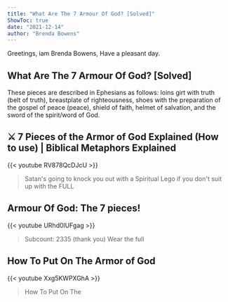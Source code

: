 ```yaml
---
title: "What Are The 7 Armour Of God? [Solved]"
ShowToc: true 
date: "2021-12-14"
author: "Brenda Bowens" 
---
```


Greetings, iam Brenda Bowens, Have a pleasant day.
## What Are The 7 Armour Of God? [Solved]
These pieces are described in Ephesians as follows: loins girt with truth (belt of truth), breastplate of righteousness, shoes with the preparation of the gospel of peace (peace), shield of faith, helmet of salvation, and the sword of the spirit/word of God.

## ⚔ 7 Pieces of the Armor of God Explained (How to use) | Biblical Metaphors Explained
{{< youtube RV878QcDJcU >}}
>Satan's going to knock you out with a Spiritual Lego if you don't suit up with the FULL 

## Armour Of God: The 7 pieces!
{{< youtube URhd0lUFgag >}}
>Subcount: 2335 (thank you) Wear the full 

## How To Put On The Armor of God
{{< youtube Xxg5KWPXGhA >}}
>How To Put On The 

